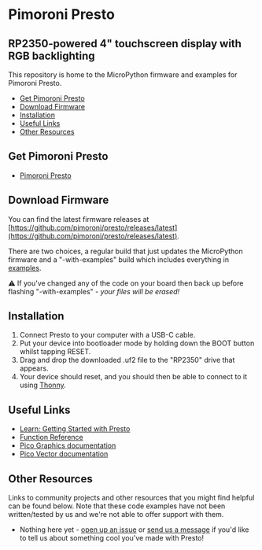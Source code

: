# Pimoroni Presto<!-- omit in toc -->

## RP2350-powered 4" touchscreen display with RGB backlighting<!-- omit in toc -->

This repository is home to the MicroPython firmware and examples for
Pimoroni Presto.

- [Get Pimoroni Presto](#get-pimoroni-presto)
- [Download Firmware](#download-firmware)
- [Installation](#installation)
- [Useful Links](#useful-links)
- [Other Resources](#other-resources)

## Get Pimoroni Presto

* [Pimoroni Presto](https://shop.pimoroni.com/products/presto)

## Download Firmware

You can find the latest firmware releases at [https://github.com/pimoroni/presto/releases/latest](https://github.com/pimoroni/presto/releases/latest).

There are two choices, a regular build that just updates the MicroPython firmware and a "-with-examples" build which includes everything in [examples](examples).

:warning: If you've changed any of the code on your board then back up before flashing "-with-examples" - *your files will be erased!*

## Installation

1. Connect Presto to your computer with a USB-C cable.
2. Put your device into bootloader mode by holding down the BOOT button whilst tapping RESET.
3. Drag and drop the downloaded .uf2 file to the "RP2350" drive that appears.
4. Your device should reset, and you should then be able to connect to it using [Thonny](https://thonny.org/).

## Useful Links

* [Learn: Getting Started with Presto](https://learn.pimoroni.com/article/getting-started-with-presto)
* [Function Reference](docs/presto.md)
* [Pico Graphics documentation](https://github.com/pimoroni/pimoroni-pico/blob/main/micropython/modules/picographics/README.md)
* [Pico Vector documentation](docs/picovector.md)

## Other Resources

Links to community projects and other resources that you might find helpful can be found below. Note that these code examples have not been written/tested by us and we're not able to offer support with them.

- Nothing here yet - [open up an issue](issues/new) or [send us a message](https://pimoroni.freshdesk.com/support/tickets/new) if you'd like to tell us about something cool you've made with Presto!



